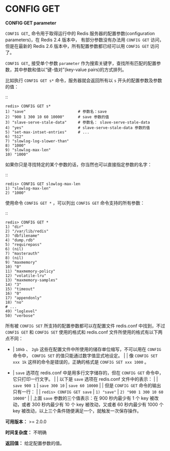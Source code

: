 # CONFIG GET


**CONFIG GET parameter**

`CONFIG GET`_ 命令用于取得运行中的 Redis 服务器的配置参数(configuration parameters)，在 Redis 2.4 版本中， 有部分参数没有办法用 ``CONFIG GET`` 访问，但是在最新的 Redis 2.6 版本中，所有配置参数都已经可以用 ``CONFIG GET`` 访问了。

`CONFIG GET`_ 接受单个参数 ``parameter`` 作为搜索关键字，查找所有匹配的配置参数，其中参数和值以“键-值对”(key-value pairs)的方式排列。

比如执行 ``CONFIG GET s*`` 命令，服务器就会返回所有以 ``s`` 开头的配置参数及参数的值：

::

    redis> CONFIG GET s*
    1) "save"                       # 参数名：save
    2) "900 1 300 10 60 10000"      # save 参数的值
    3) "slave-serve-stale-data"     # 参数名： slave-serve-stale-data
    4) "yes"                        # slave-serve-stale-data 参数的值
    5) "set-max-intset-entries"     # ...
    6) "512"
    7) "slowlog-log-slower-than"
    8) "1000"
    9) "slowlog-max-len"
    10) "1000"

如果你只是寻找特定的某个参数的话，你当然也可以直接指定参数的名字：

::

    redis> CONFIG GET slowlog-max-len
    1) "slowlog-max-len"
    2) "1000"

使用命令 ``CONFIG GET *`` ，可以列出 ``CONFIG GET`` 命令支持的所有参数：

::

    redis> CONFIG GET *
    1) "dir"
    2) "/var/lib/redis"
    3) "dbfilename"
    4) "dump.rdb"
    5) "requirepass"
    6) (nil)
    7) "masterauth"
    8) (nil)
    9) "maxmemory"
    10) "0"
    11) "maxmemory-policy"
    12) "volatile-lru"
    13) "maxmemory-samples"
    14) "3"
    15) "timeout"
    16) "0"
    17) "appendonly"
    18) "no"
    # ...
    49) "loglevel"
    50) "verbose"


所有被 ``CONFIG SET`` 所支持的配置参数都可以在配置文件 redis.conf 中找到，不过 ``CONFIG GET`` 和 ``CONFIG SET`` 使用的格式和 redis.conf 文件所使用的格式有以下两点不同：

- | ``10kb`` 、 ``2gb`` 这些在配置文件中所使用的储存单位缩写，不可以用在 ``CONFIG`` 命令中， ``CONFIG SET`` 的值只能通过数字值显式地设定。
  | 
  | 像 ``CONFIG SET xxx 1k`` 这样的命令是错误的，正确的格式是 ``CONFIG SET xxx 1000`` 。

- | ``save`` 选项在 redis.conf 中是用多行文字储存的，但在 ``CONFIG GET`` 命令中，它只打印一行文字。
  |
  | 以下是 ``save`` 选项在 redis.conf 文件中的表示：
  |
  | ``save 900 1``
  | ``save 300 10``
  | ``save 60 10000``
  |
  | 但是 ``CONFIG GET`` 命令的输出只有一行：
  |
  | ``redis> CONFIG GET save``
  | ``1) "save"``
  | ``2) "900 1 300 10 60 10000"``
  | 
  | 上面 ``save`` 参数的三个值表示：在 900 秒内最少有 1 个 key 被改动，或者 300 秒内最少有 10 个 key 被改动，又或者 60 秒内最少有 1000 个 key 被改动，以上三个条件随便满足一个，就触发一次保存操作。

**可用版本：**
    >= 2.0.0

**时间复杂度：**
    不明确

**返回值：**
    给定配置参数的值。
